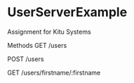 # UserServerExample
Assignment for Kitu Systems

Methods
GET /users

POST /users

GET /users/firstname/:firstname
